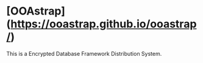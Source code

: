 # [OOAstrap] (https://ooastrap.github.io/ooastrap/)
This is a Encrypted Database Framework Distribution System.
